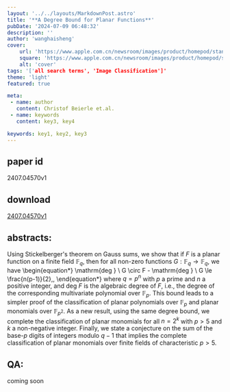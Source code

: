 ```yaml
---
layout: '../../layouts/MarkdownPost.astro'
title: '**A Degree Bound for Planar Functions**'
pubDate: '2024-07-09 06:48:32'
description: ''
author: 'wanghaisheng'
cover:
    url: 'https://www.apple.com.cn/newsroom/images/product/homepod/standard/Apple-HomePod-hero-230118_big.jpg.large_2x.jpg'
    square: 'https://www.apple.com.cn/newsroom/images/product/homepod/standard/Apple-HomePod-hero-230118_big.jpg.large_2x.jpg'
    alt: 'cover'
tags: '['all search terms', 'Image Classification']' 
theme: 'light'
featured: true

meta:
 - name: author
   content: Christof Beierle et.al.
 - name: keywords
   content: key3, key4

keywords: key1, key2, key3
---
```


## paper id
2407.04570v1
## download
[2407.04570v1](http://arxiv.org/abs/2407.04570v1)
## abstracts:
Using Stickelberger's theorem on Gauss sums, we show that if $F$ is a planar function on a finite field $\mathbb{F}_q$, then for all non-zero functions $G : \mathbb{F}_q \to \mathbb{F}_q$, we have \begin{equation*} \mathrm{deg } \ G \circ F - \mathrm{deg } \ G \le \frac{n(p-1)}{2}\,, \end{equation*} where $q = p^n$ with $p$ a prime and $n$ a positive integer, and $\mathrm{deg } \ F$ is the algebraic degree of $F$, i.e., the degree of the corresponding multivariate polynomial over $\mathbb{F}_p$. This bound leads to a simpler proof of the classification of planar polynomials over $\mathbb{F}_p$ and planar monomials over $\mathbb{F}_{p^2}$. As a new result, using the same degree bound, we complete the classification of planar monomials for all $n = 2^k$ with $p>5$ and $k$ a non-negative integer. Finally, we state a conjecture on the sum of the base-$p$ digits of integers modulo $q-1$ that implies the complete classification of planar monomials over finite fields of characteristic $p>5$.
## QA:
coming soon
